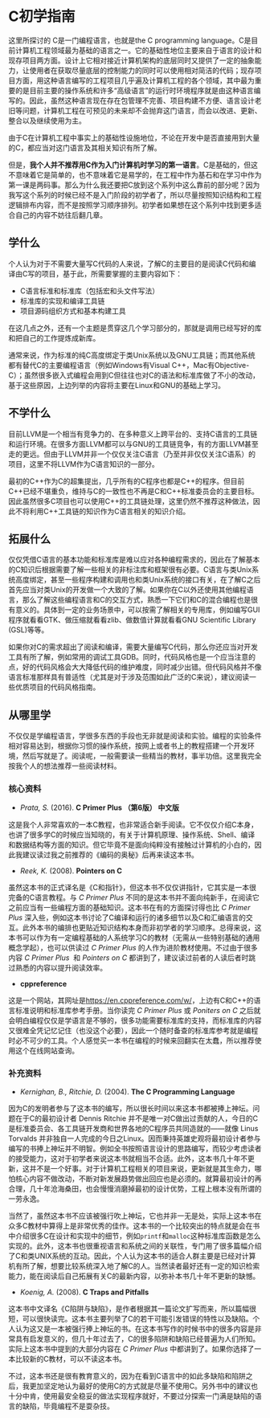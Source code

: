 # C初学指南

这里所探讨的 C是一门编程语言，也就是the C programming language。C是目前计算机工程领域最为基础的语言之一。它的基础性地位主要来自于语言的设计和现存项目两方面。设计上它相对接近计算机架构的底层同时又提供了一定的抽象能力，让使用者在获取尽量底层的控制能力的同时可以使用相对简洁的代码；现存项目方面，用这种语言编写的工程项目几乎遍及计算机工程的各个领域，其中最为重要的是目前主要的操作系统和许多“高级语言”的运行时环境程序就是由这种语言编写的。因此，虽然这种语言现在存在包管理不完善、项目构建不方便、语言设计老旧等问题，计算机工程在可预见的未来却不会抛弃这门语言，而会以改进、更新、整合以及继续使用为主。

由于C在计算机工程中事实上的基础性设施地位，不论在开发中是否直接用到大量的C，都应当对这门语言及其相关知识有所了解。

但是，**我个人并不推荐用C作为入门计算机时学习的第一语言**。C是基础的，但这不意味着它是简单的，也不意味着它是易学的，在工程中作为基石和在学习中作为第一课是两码事。那么为什么我还要把C放到这个系列中这么靠前的部分呢？因为我写这个系列的时候已经不是入门阶段的初学者了，所以尽量按照知识结构和工程逻辑排布内容，而不是按照学习顺序排列。初学者如果想在这个系列中找到更多适合自己的内容不妨往后翻几章。

## 学什么

个人认为对于不需要大量写C代码的人来说，了解C的主要目的是阅读C代码和编译由C写的项目，基于此，所需要掌握的主要内容如下：

- C语言标准和标准库（包括宏和头文件写法）
- 标准库的实现和编译工具链
- 项目源码组织方式和基本构建工具

在这几点之外，还有一个主题是贯穿这几个学习部分的，那就是调用已经写好的库和把自己的工作提炼成新库。

通常来说，作为标准的纯C高度绑定于类Unix系统以及GNU工具链；而其他系统都有替代C的主要编程语言（例如Windows有Visual C++，Mac有Objective-C）；虽然很多嵌入式编程会用到C但往往也对C的语法和标准库做了不小的改动，基于这些原因，上边列举的内容将主要在Linux和GNU的基础上学习。

## 不学什么

目前LLVM是一个相当有竞争力的、在多种意义上跨平台的、支持C语言的工具链和运行环境。在很多方面LLVM都可以与GNU的工具链竞争，有的方面LLVM甚至走的更远。但由于LLVM并非一个仅仅关注C语言（乃至并非仅仅关注C语系）的项目，这里不将LLVM作为C语言知识的一部分。

最初的C++作为C的超集提出，几乎所有的C程序也都是C++的程序。但目前C++已经不堪重负，维持与C的一致性也不再是C和C++标准委员会的主要目标。因此虽然很多C项目也可以使用C++的工具链处理，这里仍然不推荐这种做法，因此不将利用C++工具链的知识作为C语言相关的知识介绍。

## 拓展什么

仅仅凭借C语言的基本功能和标准库是难以应对各种编程需求的，因此在了解基本的C知识后根据需要了解一些相关的非标注库和框架很有必要。C语言与类Unix系统高度绑定，甚至一些程序构建和调用也和类Unix系统的接口有关，在了解C之后首先应当对类Unix的开发做一个大致的了解。如果你在C以外还使用其他编程语言，那么了解这些编程语言和C的交互方式，熟悉一下它们和C的混合编程也是很有意义的。具体到一定的业务场景中，可以按需了解相关的专用库，例如编写GUI程序就看看GTK、做压缩就看看zlib、做数值计算就看看GNU Scientific Library (GSL)等等。

如果你对C的需求超出了阅读和编译，需要大量编写C代码，那么你还应当对开发工具有所了解，例如常用的调试工具GDB。同时，代码风格也是一个应当注意的点，好的代码风格会大大降低代码的维护难度，同时减少出错。但代码风格并不像语言标准那样具有普适性（尤其是对于涉及范围如此广泛的C来说），建议阅读一些优质项目的代码风格指南。

## 从哪里学

不仅仅是学编程语言，学很多东西的手段也无非就是阅读和实验。编程的实验条件相对容易达到，根据你习惯的操作系统，按网上或者书上的教程搭建一个开发环境，然后写就是了。阅读呢，一般需要读一些精当的教材，事半功倍。这里我完全按我个人的想法推荐一些阅读材料。

### 核心资料

* *Prata, S.* (2016). **C Primer Plus （第6版） 中文版**

这是我个人非常喜欢的一本C教程，也非常适合新手阅读。它不仅仅介绍C本身，也讲了很多学C的时候应当知晓的，有关于计算机原理、操作系统、Shell、编译和数据结构等方面的知识。但它毕竟不是面向纯粹没有接触过计算机的小白的，因此我建议读过我之前推荐的《编码的奥秘》后再来读这本书。

* *Reek, K.* (2008). **Pointers on C**

虽然这本书的正式译名是《C和指针》，但这本书不仅仅讲指针，它其实是一本很完备的C语言教程。与 *C Primer Plus* 不同的是这本书并不面向纯新手，在阅读它之前应当有一些编程方面的基础知识。这本书在有的方面探讨得也比 *C Primer Plus* 深入些，例如这本书讨论了C编译和运行的诸多细节以及C和汇编语言的交互。此外本书的编排也更贴近知识结构本身而非初学者的学习顺序。总得来说，这本书可以作为有一定编程基础的人系统学习C的教材（无需从一些特别基础的通用概念学起），也可以供读过 *C Primer Plus* 的人作为进阶教材使用。不过由于很多内容 *C Primer Plus*  和 *Pointers on C* 都讲到了，建议读过前者的人读后者时跳过熟悉的内容以提升阅读效率。

* **cppreference**

这是一个网站，其网址是<https://en.cppreference.com/w/>，上边有C和C++的语言标准说明和标准库参考手册。当你读完 *C Primer Plus* 或 *Poniters on C* 之后就会明白编程仅仅是学语言是不够的，很多功能需要标准库的支持，而标准库的内容又很难全凭记忆记住（也没这个必要），因此一个随时备查的标准库参考就是编程时必不可少的工具。个人感觉买一本书在编程的时候来回翻实在太蠢，所以推荐使用这个在线网站查询。

### 补充资料

* *Kernighan, B., Ritchie, D.* (2004). **The C Programming Language**

因为C的发明者参与了这本书的编写，所以很长时间以来这本书都被捧上神坛。问题在于C的最初设计者 Dennis Ritchie 并不是唯一对C做出过贡献的人，今日的C是标准委员会、各工具链开发商和世界各地的C程序员共同造就的——就像 Linus Torvalds 并非独自一人完成的今日之Linux。因而秉持英雄史观将最初设计者参与编写的书捧上神坛并不明智。例如全书按照语言设计的思路编写，而较少考虑读者的接受能力，这对于初学者来说这本书就相当不合适。此外，这本书几十年不更新，这并不是一个好事。对于计算机工程相关的项目来说，更新就是其生命力，哪怕核心内容不做改动，不断对新发展趋势做出回应也是必须的。就算最初设计的再合理，几十年沧海桑田，也会慢慢消磨掉最初的设计优势，工程上根本没有所谓的一劳永逸。

当然了，虽然这本书不应该被强行吹上神坛，它也并非一无是处，实际上这本书在众多C教材中算得上是非常优秀的佳作。这本书的一个比较突出的特点就是会在书中介绍很多C在设计和实现中的细节，例如`printf`和`malloc`这种标准库函数是怎么实现的。此外，这本书也很重视语言和系统之间的关联性，专门用了很多篇幅介绍了C和类UNIX系统的互动。因此，个人认为这本书的适合人群主要是已经对计算机有所了解，想要比较系统深入地了解C的人。当然读者最好还有一定的知识检索能力，能在阅读后自己拓展有关C的最新内容，以弥补本书几十年不更新的缺憾。

* *Koenig, A.* (2008). **C Traps and Pitfalls**

这本书中文译名《C陷阱与缺陷》，是作者根据其一篇论文扩写而来，所以篇幅很短，可以很快读完。这本书主要列举了C的若干可能引发错误的特性以及缺陷。个人认为这又是一本被强行捧上神坛的书。在这本书写作的时候书中的很多内容是非常具有启发意义的，但几十年过去了，C的很多陷阱和缺陷已经普遍为人们所知。实际上这本书中提到的大部分内容在 *C Primer Plus* 中都讲到了。如果你选择了一本比较新的C教材，可以不读这本书。

不过，这本书还是很有教育意义的，因为在看到C语言中的如此多缺陷和陷阱之后，我更加坚定地认为最好的使用C的方式就是尽量不使用C。另外书中的建议也十分中肯，使用最安全稳妥的做法实现程序就好，不要过分探索一门满是缺陷的语言的缺陷，毕竟编程不是耍杂技。







